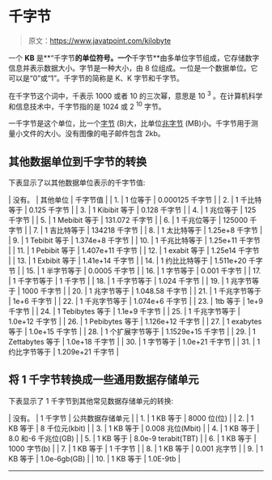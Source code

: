 # 千字节

> 原文：<https://www.javatpoint.com/kilobyte>

一个 **KB** 是**“千字节**的单位符号。一个**千字节**由多单位字节组成，它存储数字信息并表示数据大小。字节是一种大小，由 8 位组成。一位是一个数据单位。它可以是“0”或“1”。千字节的简称是 K、K 字节和千字节。

在千字节这个词中，千表示 1000 或者 10 的三次幂，意思是 10 <sup>3</sup> 。在计算机科学和信息技术中，千字节指的是 1024 或 2 <sup>10</sup> 字节。

一千字节是这个单位，比一个[字节](bytes) (B)大，比单位[兆字节](megabyte) (MB)小。千字节用于测量小文件的大小。没有图像的电子邮件包含 2kb。

## 其他数据单位到千字节的转换

下表显示了以其他数据单位表示的千字节值:

| 没有。 | 其他单位 | 千字节值 |
| 1. | 1 位等于 | 0.000125 千字节 |
| 2. | 1 千比特等于 | 0.125 千字节 |
| 3. | 1 Kibibit 等于 | 0.128 千字节 |
| 4. | 1 兆位等于 | 125 千字节 |
| 5. | 1 Mebibit 等于 | 131.072 千字节 |
| 6. | 1 千兆位等于 | 125000 千字节 |
| 7. | 1 吉比特等于 | 134218 千字节 |
| 8. | 1 太比特等于 | 1.25e+8 千字节 |
| 9. | 1 Tebibit 等于 | 1.374e+8 千字节 |
| 10. | 1 千兆比特等于 | 1.25e+11 千字节 |
| 11. | 1 Pebibit 等于 | 1.407e+11 千字节 |
| 12. | 1 exabit 等于 | 1.25e14 千字节 |
| 13. | 1 Exbibit 等于 | 1.41e+14 千字节 |
| 14. | 1 约比比特等于 | 1.511e+20 千字节 |
| 15. | 1 半字节等于 | 0.0005 千字节 |
| 16. | 1 字节等于 | 0.001 千字节 |
| 17. | 1 千字节等于 | 1 千字节 |
| 18. | 1 千字节等于 | 1.024 千字节 |
| 19. | 1 兆字节等于 | 1000 千字节 |
| 20. | 1 兆字节等于 | 1.048.58 千字节 |
| 21. | 1 千兆字节等于 | 1e+6 千字节 |
| 22. | 1 千兆字节等于 | 1.074e+6 千字节 |
| 23. | 1tb 等于 | 1e+9 千字节 |
| 24. | 1 Tebibytes 等于 | 1.1e+9 千字节 |
| 25. | 1 千兆字节等于 | 1.0e+12 千字节 |
| 26. | 1 Pebibytes 等于 | 1.126e+12 千字节 |
| 27. | 1 exabytes 等于 | 1.0e+15 千字节 |
| 28. | 1 个扩展字节等于 | 1.1529e+15 千字节 |
| 29. | 1 Zettabytes 等于 | 1.0e+18 千字节 |
| 30. | 1 字节等于 | 1.0e+21 千字节 |
| 31. | 1 约比字节等于 | 1.209e+21 千字节 |

## 将 1 千字节转换成一些通用数据存储单元

下表显示了 1 千字节到其他常见数据存储单元的转换:

| 没有。 | 1 千字节 | 公共数据存储单元 |
| 1. | 1 KB 等于 | 8000 位(位) |
| 2. | 1 KB 等于 | 8 千位元(kbit) |
| 3. | 1 KB 等于 | 0.008 兆位(Mbit) |
| 4. | 1 KB 等于 | 8.0 和-6 千兆位(GB) |
| 5. | 1 KB 等于 | 8.0e-9 terabit(TBT) |
| 6. | 1 KB 等于 | 1000 字节(b) |
| 7. | 1 KB 等于 | 1 千字节 |
| 8. | 1 KB 等于 | 0.001 兆字节 |
| 9. | 1 KB 等于 | 1.0e-6gb(GB) |
| 10. | 1 KB 等于 | 1.0E-9tb |

* * *